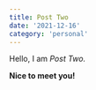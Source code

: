```yaml
---
title: Post Two
date: '2021-12-16'
category: 'personal'
---
```


Hello, I am _Post Two._

**Nice to meet you!**